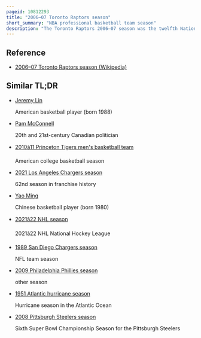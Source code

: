```yaml
---
pageid: 10812293
title: "2006–07 Toronto Raptors season"
short_summary: "NBA professional basketball team season"
description: "The Toronto Raptors 2006–07 season was the twelfth National Basketball Association season for the Toronto Raptors basketball franchise. Following a poor 200506 Season general Manager Bryan Colangelo greatly revamped the Team Roster during the Pre-Season but continued to build the Team around all-star Chris Bosh. Despite a sluggish Start the Season of 200607 became a Turning Point for Toronto. The Raptors captured their first Division Title, finished third in the Eastern Conference, made the Playoffs for the first Time in five Years, equalled their best ever regular Season Record of the 2000–01 Team, and secured Home Court Advantage for the first Time in franchise History. However the Raptors faced the new Jersey Nets in the first Round of the Playoffs and were defeated four Games to two. At the End of the regular Season Sam Mitchell and Colangelo were named respectively nba Coach of the Year and nba Executive of the Year. The Raptors also changed their Colour Scheme which is still in Use Today."
---
```


## Reference

- [2006–07 Toronto Raptors season (Wikipedia)](https://en.wikipedia.org/?curid=10812293)

## Similar TL;DR

- [Jeremy Lin](/tldr/en/jeremy-lin)

  American basketball player (born 1988)

- [Pam McConnell](/tldr/en/pam-mcconnell)

  20th and 21st-century Canadian politician

- [2010â11 Princeton Tigers men's basketball team](/tldr/en/201011-princeton-tigers-mens-basketball-team)

  American college basketball season

- [2021 Los Angeles Chargers season](/tldr/en/2021-los-angeles-chargers-season)

  62nd season in franchise history

- [Yao Ming](/tldr/en/yao-ming)

  Chinese basketball player (born 1980)

- [2021â22 NHL season](/tldr/en/202122-nhl-season)

  2021â22 NHL National Hockey League

- [1989 San Diego Chargers season](/tldr/en/1989-san-diego-chargers-season)

  NFL team season

- [2009 Philadelphia Phillies season](/tldr/en/2009-philadelphia-phillies-season)

  other season

- [1951 Atlantic hurricane season](/tldr/en/1951-atlantic-hurricane-season)

  Hurricane season in the Atlantic Ocean

- [2008 Pittsburgh Steelers season](/tldr/en/2008-pittsburgh-steelers-season)

  Sixth Super Bowl Championship Season for the Pittsburgh Steelers
